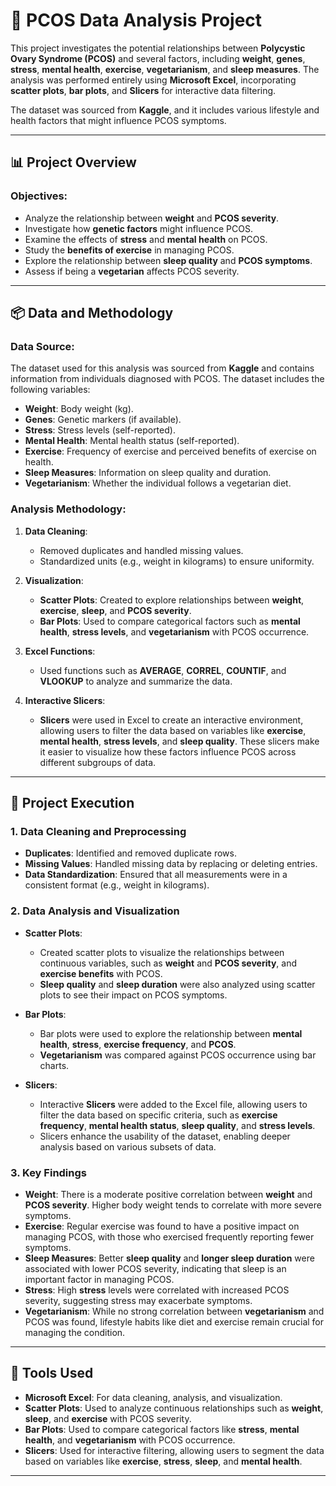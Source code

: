 # 🧬 PCOS Data Analysis Project

This project investigates the potential relationships between **Polycystic Ovary Syndrome (PCOS)** and several factors, including **weight**, **genes**, **stress**, **mental health**, **exercise**, **vegetarianism**, and **sleep measures**. The analysis was performed entirely using **Microsoft Excel**, incorporating **scatter plots**, **bar plots**, and **Slicers** for interactive data filtering.

The dataset was sourced from **Kaggle**, and it includes various lifestyle and health factors that might influence PCOS symptoms.

---

## 📊 Project Overview

### Objectives:
- Analyze the relationship between **weight** and **PCOS severity**.
- Investigate how **genetic factors** might influence PCOS.
- Examine the effects of **stress** and **mental health** on PCOS.
- Study the **benefits of exercise** in managing PCOS.
- Explore the relationship between **sleep quality** and **PCOS symptoms**.
- Assess if being a **vegetarian** affects PCOS severity.

---

## 📦 Data and Methodology

### Data Source:
The dataset used for this analysis was sourced from **Kaggle** and contains information from individuals diagnosed with PCOS. The dataset includes the following variables:
- **Weight**: Body weight (kg).
- **Genes**: Genetic markers (if available).
- **Stress**: Stress levels (self-reported).
- **Mental Health**: Mental health status (self-reported).
- **Exercise**: Frequency of exercise and perceived benefits of exercise on health.
- **Sleep Measures**: Information on sleep quality and duration.
- **Vegetarianism**: Whether the individual follows a vegetarian diet.

### Analysis Methodology:
1. **Data Cleaning**:
   - Removed duplicates and handled missing values.
   - Standardized units (e.g., weight in kilograms) to ensure uniformity.

2. **Visualization**:
   - **Scatter Plots**: Created to explore relationships between **weight**, **exercise**, **sleep**, and **PCOS severity**.
   - **Bar Plots**: Used to compare categorical factors such as **mental health**, **stress levels**, and **vegetarianism** with PCOS occurrence.
   
3. **Excel Functions**:
   - Used functions such as **AVERAGE**, **CORREL**, **COUNTIF**, and **VLOOKUP** to analyze and summarize the data.

4. **Interactive Slicers**:
   - **Slicers** were used in Excel to create an interactive environment, allowing users to filter the data based on variables like **exercise**, **mental health**, **stress levels**, and **sleep quality**. These slicers make it easier to visualize how these factors influence PCOS across different subgroups of data.

---

## 🚀 Project Execution

### 1. Data Cleaning and Preprocessing
- **Duplicates**: Identified and removed duplicate rows.
- **Missing Values**: Handled missing data by replacing or deleting entries.
- **Data Standardization**: Ensured that all measurements were in a consistent format (e.g., weight in kilograms).

### 2. Data Analysis and Visualization
- **Scatter Plots**:
  - Created scatter plots to visualize the relationships between continuous variables, such as **weight** and **PCOS severity**, and **exercise benefits** with PCOS.
  - **Sleep quality** and **sleep duration** were also analyzed using scatter plots to see their impact on PCOS symptoms.
  
- **Bar Plots**:
  - Bar plots were used to explore the relationship between **mental health**, **stress**, **exercise frequency**, and **PCOS**.
  - **Vegetarianism** was compared against PCOS occurrence using bar charts.

- **Slicers**:
  - Interactive **Slicers** were added to the Excel file, allowing users to filter the data based on specific criteria, such as **exercise frequency**, **mental health status**, **sleep quality**, and **stress levels**.
  - Slicers enhance the usability of the dataset, enabling deeper analysis based on various subsets of data.

### 3. Key Findings
- **Weight**: There is a moderate positive correlation between **weight** and **PCOS severity**. Higher body weight tends to correlate with more severe symptoms.
- **Exercise**: Regular exercise was found to have a positive impact on managing PCOS, with those who exercised frequently reporting fewer symptoms.
- **Sleep Measures**: Better **sleep quality** and **longer sleep duration** were associated with lower PCOS severity, indicating that sleep is an important factor in managing PCOS.
- **Stress**: High **stress** levels were correlated with increased PCOS severity, suggesting stress may exacerbate symptoms.
- **Vegetarianism**: While no strong correlation between **vegetarianism** and PCOS was found, lifestyle habits like diet and exercise remain crucial for managing the condition.

---

## 🧰 Tools Used

- **Microsoft Excel**: For data cleaning, analysis, and visualization.
- **Scatter Plots**: Used to analyze continuous relationships such as **weight**, **sleep**, and **exercise** with PCOS severity.
- **Bar Plots**: Used to compare categorical factors like **stress**, **mental health**, and **vegetarianism** with PCOS occurrence.
- **Slicers**: Used for interactive filtering, allowing users to segment the data based on variables like **exercise**, **stress**, **sleep**, and **mental health**.

---

